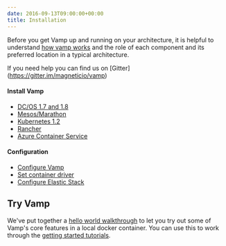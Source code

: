 ```yaml
---
date: 2016-09-13T09:00:00+00:00
title: Installation
---
```

Before you get Vamp up and running on your architecture, it is helpful to understand [how vamp works](/documentation/how-vamp-works/architecture-and-components) and the role of each component and its preferred location in a typical architecture.  

If you need help you can find us on [Gitter] (https://gitter.im/magneticio/vamp)

#### Install Vamp

* [DC/OS 1.7 and 1.8](dcos)
* [Mesos/Marathon](mesos-marathon)
* [Kubernetes 1.2](kubernetes)
* [Rancher](rancher)
* [Azure Container Service](azure-container-service)

#### Configuration

* [Configure Vamp](configure-vamp/)
* [Set container driver](set-container-driver/)
* [Configure Elastic Stack](configure-elastic-stack/) 

## Try Vamp

We've put together a [hello world walkthrough](/documentation/installation/hello-world/) to let you try out some of Vamp's core features in a local docker container. You can use this to work through the [getting started tutorials](/documentation/tutorials).


